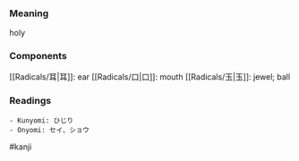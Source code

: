 ### Meaning

holy

### Components

[[Radicals/耳|耳]]: ear [[Radicals/口|口]]: mouth [[Radicals/玉|玉]]: jewel; ball

### Readings

```
- Kunyomi: ひじり
- Onyomi: セイ、ショウ
```

#kanji